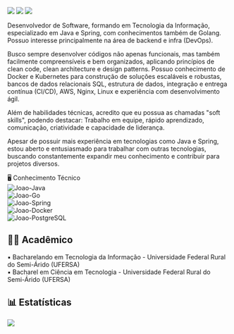 <a href = "mailto:joaogdantasdev@hotmail.com"><img src="https://img.shields.io/badge/Microsoft_Outlook-0078D4?style=for-the-badge&logo=microsoft-outlook&logoColor=white" target="_blank"></a>
  <a href="https://wa.me/5584981345151" target="_blank"><img src="https://img.shields.io/badge/WhatsApp-25D366?style=for-the-badge&logo=whatsapp&logoColor=white" target="_blank"></a>
  <a href="https://www.linkedin.com/in/joaogdantas" target="_blank"><img src="https://img.shields.io/badge/LinkedIn-0077B5?style=for-the-badge&logo=linkedin&logoColor=white" target="_blank"></a>
  
Desenvolvedor de Software, formando em Tecnologia da Informação, especializado em Java e Spring, com conhecimentos também de Golang. Possuo interesse principalmente na área de backend e infra (DevOps).

Busco sempre desenvolver códigos não apenas funcionais, mas também facilmente compreensíveis e bem organizados, aplicando princípios de clean code, clean architecture e design patterns. Possuo conhecimento de Docker e Kubernetes para construção de soluções escaláveis e robustas, bancos de dados relacionais SQL, estrutura de dados, integração e entrega contínua (CI/CD), AWS, Nginx, Linux e experiência com desenvolvimento ágil.

Além de habilidades técnicas, acredito que eu possua as chamadas "soft skills", podendo destacar: Trabalho em equipe, rápido aprendizado, comunicação, criatividade e capacidade de liderança.

Apesar de possuir mais experiência em tecnologias como Java e Spring, estou aberto e entusiasmado para trabalhar com outras tecnologias, buscando constantemente expandir meu conhecimento e contribuir para projetos diversos.

:desktop_computer: Conhecimento Técnico <br />
<img align="center" alt="Joao-Java" src="https://img.shields.io/badge/Java-ED8B00?style=for-the-badge&logo=openjdk&logoColor=white"> <br />
<img align="center" alt="Joao-Go" src="https://img.shields.io/badge/GO-00ADD8?style=for-the-badge&logo=go&logoColor=white"><br />
<img align="center" alt="Joao-Spring" src="https://img.shields.io/badge/Spring-6DB33F?style=for-the-badge&logo=spring&logoColor=white"><br />
<img align="center" alt="Joao-Docker" src="https://img.shields.io/badge/docker-0db7ed?style=for-the-badge&logo=docker&logoColor=white"><br />
<img align="center" alt="Joao-PostgreSQL" src="https://img.shields.io/badge/postgresql-0064a5?style=for-the-badge&logo=postgresql&logoColor=white"><br />

:man_student: Acadêmico <br />
------------------
:black_small_square: Bacharelando em Tecnologia da Informação - Universidade Federal Rural do Semi-Árido (UFERSA) <br />
:black_small_square: Bacharel em Ciência em Tecnologia - Universidade Federal Rural do Semi-Árido (UFERSA) <br />

:bar_chart: Estatísticas <br />
------------------
<img align="center" src="https://github-readme-stats.vercel.app/api/top-langs/?username=joaogdantas&theme=dracula"/>
